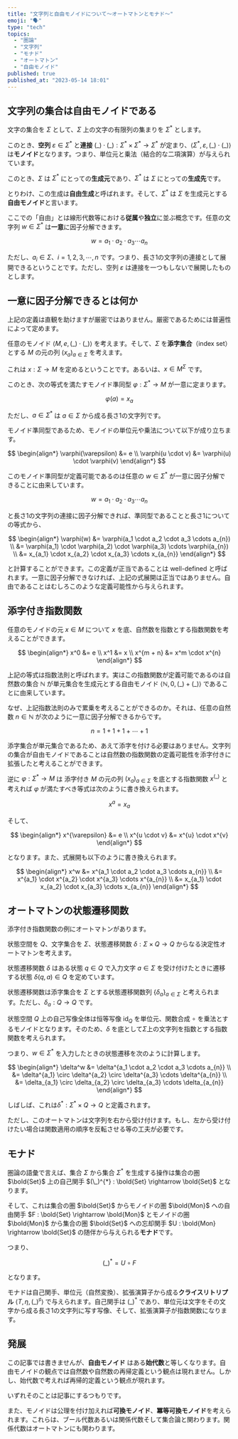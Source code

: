 ```yaml
---
title: "文字列と自由モノイドについて～オートマトンとモナド～"
emoji: "🗣️"
type: "tech"
topics:
  - "圏論"
  - "文字列"
  - "モナド"
  - "オートマトン"
  - "自由モノイド"
published: true
published_at: "2023-05-14 18:01"
---
```


## 文字列の集合は自由モノイドである

文字の集合を $\Sigma$ として、$\Sigma$ 上の文字の有限列の集まりを $\Sigma^{*}$ とします。

このとき、**空列** $\varepsilon \in \Sigma^{*}$ と**連接** $(\_) \cdot (\_): \Sigma^{*} \times \Sigma^{*} \rightarrow \Sigma^{*}$ が定まり、$\langle \Sigma^{*}, \varepsilon, (\_) \cdot (\_) \rangle$ は**モノイド**となります。つまり、単位元と乗法（結合的な二項演算）が与えられています。

このとき、$\Sigma$ は $\Sigma^{*}$ にとっての**生成元**であり、$\Sigma^{*}$ は $\Sigma$ にとっての**生成先**です。

とりわけ、この生成は**自由生成**と呼ばれます。そして、$\Sigma^{*}$ は $\Sigma$ を生成元とする**自由モノイド**と言います。

ここでの「自由」とは線形代数等における**従属**や**独立**に並ぶ概念です。任意の文字列 $w \in \Sigma^{*}$ は**一意**に因子分解できます。

$$
w = a_1 \cdot a_2 \cdot a_3 \cdots a_{n}
$$

ただし、$a_i \in \Sigma$、$i = 1, 2, 3, \cdots ,n$ です。つまり、長さ1の文字列の連接として展開できるということです。ただし、空列 $\varepsilon$ は連接を一つもしないで展開したものとします。

## 一意に因子分解できるとは何か

上記の定義は直観を助けますが厳密ではありません。厳密であるためには普遍性によって定めます。

任意のモノイド $\langle M, e, (\_) \cdot (\_) \rangle$ を考えます。そして、$\Sigma$ を**添字集合**（index set）とする $M$ の元の列 $(x_a)_{a \in \Sigma}$ を考えます。

これは $x : \Sigma \rightarrow M$ を定めるということです。あるいは、$x \in M^{\Sigma}$ です。

このとき、次の等式を満たすモノイド準同型 $\varphi : \Sigma^{*} \rightarrow M$ が一意に定まります。

$$
\varphi(a) = x_a 
$$

ただし、$a \in \Sigma^{*}$ は $a \in \Sigma$ から成る長さ1の文字列です。

モノイド準同型であるため、モノイドの単位元や乗法について以下が成り立ちます。

$$
\begin{align*}
    \varphi(\varepsilon) &= e \\
    \varphi(u \cdot v) &= \varphi(u) \cdot \varphi(v) 
\end{align*}
$$

このモノイド準同型が定義可能であるのは任意の $w \in \Sigma^{*}$ が一意に因子分解できることに由来しています。

$$
w = a_1 \cdot a_2 \cdot a_3 \cdots a_{n}
$$

と長さ1の文字列の連接に因子分解できれば、準同型であることと長さ1についての等式から、

$$
\begin{align*}
    \varphi(w) &= \varphi(a_1 \cdot a_2 \cdot a_3 \cdots a_{n}) \\
               &= \varphi(a_1) \cdot \varphi(a_2) \cdot \varphi(a_3) \cdots \varphi(a_{n}) \\
               &= x_{a_1} \cdot x_{a_2} \cdot x_{a_3} \cdots x_{a_{n}}
\end{align*}
$$

と計算することができます。この定義が正当であることは $\text{well-defined}$ と呼ばれます。一意に因子分解できなければ、上記の式展開は正当ではありません。自由であることはむしろこのような定義可能性から与えられます。

## 添字付き指数関数

任意のモノイドの元 $x \in M$ について $x$ を底、自然数を指数とする指数関数を考えることができます。

$$
\begin{align*}
 x^0 &= e \\
 x^1 &= x \\
 x^{m + n} &= x^m \cdot x^{n}
\end{align*}
$$

上記の等式は指数法則と呼ばれます。実はこの指数関数が定義可能であるのは自然数の集合 $\mathbb{N}$ が単元集合を生成元とする自由モノイド $\langle \mathbb{N}, 0, (\_) + (\_) \rangle$ であることに由来しています。

なぜ、上記指数法則のみで累乗を考えることができるのか。それは、任意の自然数 $n \in \mathbb{N}$ が次のように一意に因子分解できるからです。

$$
 n = 1 + 1 + 1 + \cdots + 1
$$

添字集合が単元集合であるため、あえて添字を付ける必要はありません。文字列の集合が自由モノイドであることは自然数の指数関数の定義可能性を添字付きに拡張したと考えることができます。

逆に $\varphi : \Sigma^{*} \rightarrow M$ は 添字付き $M$ の元の列 $(x_a)_{a \in \Sigma}$ を底とする指数関数 $x^{(\_)}$ と考えれば $\varphi$ が満たすべき等式は次のように書き換えられます。

$$
x^a = x_a 
$$

そして、

$$
\begin{align*}
    x^{\varepsilon} &= e \\
    x^{u \cdot v} &= x^{u} \cdot x^{v} 
\end{align*}
$$

となります。また、式展開も以下のように書き換えられます。

$$
\begin{align*}
    x^w &= x^{a_1 \cdot a_2 \cdot a_3 \cdots a_{n}} \\
               &= x^{a_1} \cdot x^{a_2} \cdot x^{a_3} \cdots x^{a_{n}} \\
               &= x_{a_1} \cdot x_{a_2} \cdot x_{a_3} \cdots x_{a_{n}}
\end{align*}
$$

## オートマトンの状態遷移関数

添字付き指数関数の例にオートマトンがあります。

状態空間を $Q$、文字集合を $\Sigma$、状態遷移関数 $\delta : \Sigma \times Q \rightarrow Q$ からなる決定性オートマトンを考えます。

状態遷移関数 $\delta$ はある状態 $q \in Q$ で入力文字 $a \in \Sigma$ を受け付けたときに遷移する状態 $\delta (q, a) \in Q$ を定めています。

状態遷移関数は添字集合を $\Sigma$ とする状態遷移関数列 $\{\delta_a\}_{a \in \Sigma}$ と考えられます。ただし、$\delta_a : Q \rightarrow Q$ です。

状態空間 $Q$ 上の自己写像全体は恒等写像 $\text{id}_{Q}$ を単位元、関数合成 $\circ$ を乗法とするモノイドとなります。そのため、$\delta$ を底として$\Sigma$上の文字列を指数とする指数関数を考えられます。

つまり、$w \in \Sigma^{*}$ を入力したときの状態遷移を次のように計算します。

$$
\begin{align*}
    \delta^w &= \delta^{a_1 \cdot a_2 \cdot a_3 \cdots a_{n}} \\
               &= \delta^{a_1} \circ \delta^{a_2} \circ \delta^{a_3} \cdots \delta^{a_{n}} \\
               &= \delta_{a_1} \circ \delta_{a_2} \circ \delta_{a_3} \cdots \delta_{a_{n}}
\end{align*}
$$

しばしば、これは$\delta^{*} : \Sigma^{*} \times Q \rightarrow Q$ と定義されます。

ただし、このオートマトンは文字列を右から受け付けます。もし、左から受け付けたい場合は関数適用の順序を反転させる等の工夫が必要です。

## モナド

圏論の語彙で言えば、集合 $\Sigma$ から集合 $\Sigma^{*}$ を生成する操作は集合の圏 $\bold{Set}$ 上の自己関手 $(\_)^{*} : \bold{Set} \rightarrow \bold{Set}$ となります。

そして、これは集合の圏 $\bold{Set}$ からモノイドの圏 $\bold{Mon}$ への自由関手 $F : \bold{Set} \rightarrow \bold{Mon}$ とモノイドの圏 $\bold{Mon}$ から集合の圏 $\bold{Set}$ への忘却関手 $U : \bold{Mon} \rightarrow \bold{Set}$ の随伴から与えられる**モナド**です。

つまり、

$$
(\_)^{*} = U \circ F
$$

となります。

モナドは自己関手、単位元（自然変換）、拡張演算子から成る**クライスリトリプル** $\langle T, \eta, (\_)^{\sharp} \rangle$ で与えられます。自己関手は $(\_)^{*}$ であり、単位元は文字をその文字から成る長さ1の文字列に写す写像、そして、拡張演算子が指数関数になります。

## 発展
この記事では書きませんが、**自由モノイド** はある**始代数**と等しくなります。自由モノイドの観点では自然数や自然数の再帰定義という観点は現れません。しかし、始代数で考えれば再帰的定義という観点が現れます。

いずれそのことは記事にするつもりです。

また、モノイドは公理を付け加えれば**可換モノイド**、**冪等可換モノイド**を考えられます。これらは、ブール代数あるいは関係代数そして集合論と関わります。関係代数はオートマトンにも関わります。
